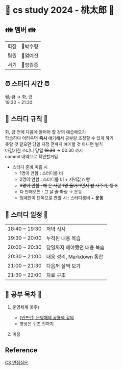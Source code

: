 # 🍻 cs study 2024 - 桃太郎 🍻

## 👪 멤버 👪
|||
|---|---|
|회장|👹박수형|
|팀원|🐶엄예진|
|서기|🙉정원종|

## ⏰ 스터디 시간 ⏰
~~월, 금~~ &rarr; 화, 금<br> 
19:30 ~ 21:30

## 🔨 스터디 규칙 🔨
화, 금 전에 다음에 들어야 할 강의 예습해오기<br>
학습하다 어려우면 **즉시** 얘기해서 공부량 조정할 수 있게 하기<br>
못할 것 같으면 당일 자정 전까지 얘기할 것 아니면 벌칙<br>
마감기한 스터디 당일 ~~18:30~~ &rarr; 00:30 까지<br>
commit 내역으로 확인할거임<br>
- 스터디 준비 미흡 시
    - 1명이 안함 : 스터디룸 비
    - 2명이 안함 : 스터디룸 비 + 저녁값 n 빵
    - ~~3명이 안함 : 해 온 사람 1명 돌아가면서 밥 사주기, 퉁 X~~
    - 다 안해오면 : 그 날 ~~술 마심~~ &rarr; 운동
    - 엄예진이 단독으로 안할 시 : 스터디룸비 + **운동**

## 📆 스터디 일정 📆
|||
|:---|:---|
|18:40 ~ 19:30|저녁 식사|
|19:30 ~ 20:00|누적된 내용 복습|
|20:00 ~ 20:30|당일까지 해야했던 내용 복습|
|20:30 ~ 21:00|내용 정리, Markdown 통합|
|21:00 ~ 21:30|다음꺼 살짝 보기|
|21:30 ~ 22:00|자료 구조|

## 💯 공부 목차 💯
1. 운영체제 (8주)
    -  [\[인프런\] 운영체제 공룡책 강의](https://www.inflearn.com/course/%EC%9A%B4%EC%98%81%EC%B2%B4%EC%A0%9C-%EA%B3%B5%EB%A3%A1%EC%B1%85-%EC%A0%84%EA%B3%B5%EA%B0%95%EC%9D%98/dashboard)
    - 영상은 퀴즈 전까지 

2. 미정

## Reference
[CS 면접질문](https://www.nossi.dev/cs)
